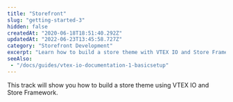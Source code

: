 ```yaml
---
title: "Storefront"
slug: "getting-started-3"
hidden: false
createdAt: "2020-06-18T18:51:40.292Z"
updatedAt: "2022-06-23T13:45:58.727Z"
category: "Storefront Development"
excerpt: "Learn how to build a store theme with VTEX IO and Store Framework from scratch."
seeAlso:
 - "/docs/guides/vtex-io-documentation-1-basicsetup"
---
```


This track will show you how to build a store theme using VTEX IO and Store Framework.

<Flex>

<WhatsNextCard
title="Part 1. Setting up your development environment"
description="Learn how to set up your development environment to build storefront components with VTEX IO."
linkTo="https://developers.vtex.com/docs/guides/vtex-io-documentation-1-basicsetup"
linkTitle="See more"
/>

<WhatsNextCard
title="Part 2. Configuring your account"
description="Set up your account Edition to get started with Store Framework."
linkTo="https://developers.vtex.com/docs/guides/vtex-io-documentation-2-prerequesites"
linkTitle="See more"
/>


<WhatsNextCard
title="Part 3. Creating a Store Theme project"
description="Create your very first Store Framework storefront."
linkTo="https://developers.vtex.com/docs/guides/vtex-io-documentation-3-settingyourstoretheme"
linkTitle="See more"
/>

<WhatsNextCard
title="Part 4. Configuring templates"
description="Learn how to manage templates, add or remove blocks, and customize your store theme."
linkTo="https://developers.vtex.com/docs/guides/vtex-io-documentation-4-configuringtemplates"
linkTitle="See more"
/>

<WhatsNextCard
title="Part 5. Defining styles"
description="Learn how to set specific styles for your store components to enhance your store's user experience."
linkTo="https://developers.vtex.com/docs/guides/vtex-io-documentation-5-definingstyles"
linkTitle="See more"
/>

<WhatsNextCard
title="Part 6. Building your own store theme"
description="Access our hands-on course on Store Framework."
linkTo="https://developers.vtex.com/docs/guides/vtex-io-documentation-6-buildingyourownstoretheme"
linkTitle="See more"
/>

<WhatsNextCard
title="Part 7.  Making your theme content public"
description="Learn how to make your Store Framework theme public."
linkTo="https://developers.vtex.com/docs/guides/vtex-io-documentation-making-your-theme-content-public"
linkTitle="See more"
/>

</Flex>
